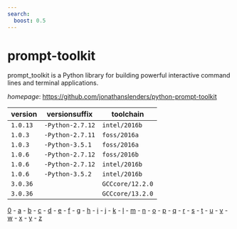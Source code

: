 ```yaml
---
search:
  boost: 0.5
---
```

# prompt-toolkit

prompt_toolkit is a Python library for building powerful interactive command lines and  terminal applications.

*homepage*: <https://github.com/jonathanslenders/python-prompt-toolkit>

version | versionsuffix | toolchain
--------|---------------|----------
``1.0.13`` | ``-Python-2.7.12`` | ``intel/2016b``
``1.0.3`` | ``-Python-2.7.11`` | ``foss/2016a``
``1.0.3`` | ``-Python-3.5.1`` | ``foss/2016a``
``1.0.6`` | ``-Python-2.7.12`` | ``foss/2016b``
``1.0.6`` | ``-Python-2.7.12`` | ``intel/2016b``
``1.0.6`` | ``-Python-3.5.2`` | ``intel/2016b``
``3.0.36`` |  | ``GCCcore/12.2.0``
``3.0.36`` |  | ``GCCcore/13.2.0``

[0](../0/index.md) - [a](../a/index.md) - [b](../b/index.md) - [c](../c/index.md) - [d](../d/index.md) - [e](../e/index.md) - [f](../f/index.md) - [g](../g/index.md) - [h](../h/index.md) - [i](../i/index.md) - [j](../j/index.md) - [k](../k/index.md) - [l](../l/index.md) - [m](../m/index.md) - [n](../n/index.md) - [o](../o/index.md) - [p](../p/index.md) - [q](../q/index.md) - [r](../r/index.md) - [s](../s/index.md) - [t](../t/index.md) - [u](../u/index.md) - [v](../v/index.md) - [w](../w/index.md) - [x](../x/index.md) - [y](../y/index.md) - [z](../z/index.md)

